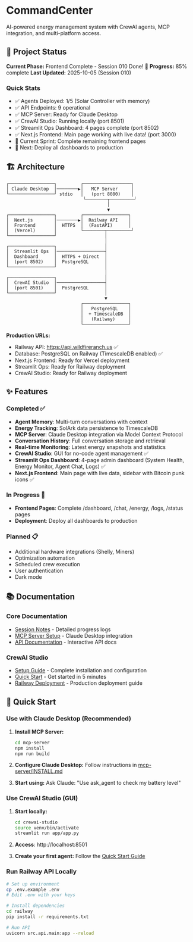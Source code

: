# CommandCenter

AI-powered energy management system with CrewAI agents, MCP integration, and multi-platform access.

## 🎯 Project Status

**Current Phase:** Frontend Complete - Session 010 Done! 🎉
**Progress:** 85% complete
**Last Updated:** 2025-10-05 (Session 010)

### Quick Stats
- ✅ Agents Deployed: 1/5 (Solar Controller with memory)
- ✅ API Endpoints: 9 operational
- ✅ MCP Server: Ready for Claude Desktop
- ✅ CrewAI Studio: Running locally (port 8501)
- ✅ Streamlit Ops Dashboard: 4 pages complete (port 8502)
- ✅ Next.js Frontend: Main page working with live data! (port 3000)
- 🔄 Current Sprint: Complete remaining frontend pages
- 📅 Next: Deploy all dashboards to production

## 🏗️ Architecture

```
┌─────────────────┐         ┌──────────────────┐
│ Claude Desktop  │────────▶│   MCP Server     │
└─────────────────┘ stdio   │   (port 8080)    │
                             └────────┬─────────┘
                                      │
                                      ▼
┌─────────────────┐         ┌─────────────────┐
│  Next.js        │────────▶│  Railway API    │
│  Frontend       │  HTTPS  │  (FastAPI)      │
│  (Vercel)       │         └────────┬─────────┘
└─────────────────┘                  │
                                     │
┌─────────────────┐                  │
│  Streamlit Ops  │──────────────────┤
│  Dashboard      │  HTTPS + Direct  │
│  (port 8502)    │  PostgreSQL      │
└─────────────────┘                  │
                                     │
┌─────────────────┐                  │
│  CrewAI Studio  │──────────────────┤
│  (port 8501)    │  PostgreSQL      │
└─────────────────┘                  │
                                     ▼
                            ┌─────────────────┐
                            │   PostgreSQL    │
                            │  + TimescaleDB  │
                            │   (Railway)     │
                            └─────────────────┘
```

**Production URLs:**
- Railway API: https://api.wildfireranch.us ✅
- Database: PostgreSQL on Railway (TimescaleDB enabled) ✅
- Next.js Frontend: Ready for Vercel deployment
- Streamlit Ops: Ready for Railway deployment
- CrewAI Studio: Ready for Railway deployment

## ✨ Features

### Completed ✅
- **Agent Memory**: Multi-turn conversations with context
- **Energy Tracking**: SolArk data persistence to TimescaleDB
- **MCP Server**: Claude Desktop integration via Model Context Protocol
- **Conversation History**: Full conversation storage and retrieval
- **Real-time Monitoring**: Latest energy snapshots and statistics
- **CrewAI Studio**: GUI for no-code agent management ✅
- **Streamlit Ops Dashboard**: 4-page admin dashboard (System Health, Energy Monitor, Agent Chat, Logs) ✅
- **Next.js Frontend**: Main page with live data, sidebar with Bitcoin punk icons ✅

### In Progress 🔄
- **Frontend Pages**: Complete /dashboard, /chat, /energy, /logs, /status pages
- **Deployment**: Deploy all dashboards to production

### Planned 📋
- Additional hardware integrations (Shelly, Miners)
- Optimization automation
- Scheduled crew execution
- User authentication
- Dark mode

## 📚 Documentation

### Core Documentation
- [Session Notes](docs/sessions/) - Detailed progress logs
- [MCP Server Setup](mcp-server/INSTALL.md) - Claude Desktop integration
- [API Documentation](https://api.wildfireranch.us/docs) - Interactive API docs

### CrewAI Studio
- [Setup Guide](docs/CREWAI_STUDIO_SETUP.md) - Complete installation and configuration
- [Quick Start](crewai-studio/QUICKSTART.md) - Get started in 5 minutes
- [Railway Deployment](crewai-studio/README.railway.md) - Production deployment guide

## 🚀 Quick Start

### Use with Claude Desktop (Recommended)

1. **Install MCP Server:**
   ```bash
   cd mcp-server
   npm install
   npm run build
   ```

2. **Configure Claude Desktop:**
   Follow instructions in [mcp-server/INSTALL.md](mcp-server/INSTALL.md)

3. **Start using:**
   Ask Claude: "Use ask_agent to check my battery level"

### Use CrewAI Studio (GUI)

1. **Start locally:**
   ```bash
   cd crewai-studio
   source venv/bin/activate
   streamlit run app/app.py
   ```

2. **Access**: http://localhost:8501

3. **Create your first agent:**
   Follow the [Quick Start Guide](crewai-studio/QUICKSTART.md)

### Run Railway API Locally

```bash
# Set up environment
cp .env.example .env
# Edit .env with your keys

# Install dependencies
cd railway
pip install -r requirements.txt

# Run API
uvicorn src.api.main:app --reload
